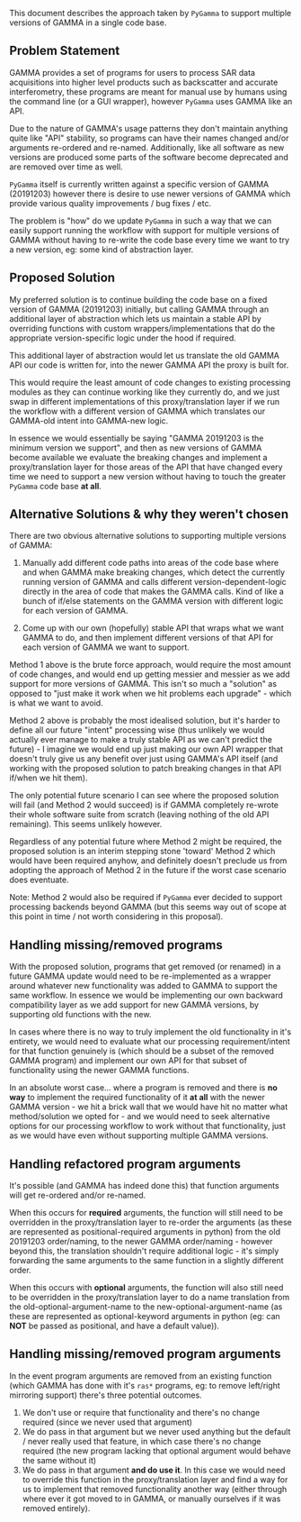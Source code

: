This document describes the approach taken by `PyGamma` to support multiple versions of GAMMA in a single code base.


## Problem Statement ##

GAMMA provides a set of programs for users to process SAR data acquisitions into higher level products such as backscatter and accurate interferometry, these programs are meant for manual use by humans using the command line (or a GUI wrapper), however `PyGamma` uses GAMMA like an API.

Due to the nature of GAMMA's usage patterns they don't maintain anything quite like "API" stability, so programs can have their names changed and/or arguments re-ordered and re-named.  Additionally, like all software as new versions are produced some parts of the software become deprecated and are removed over time as well.

`PyGamma` itself is currently written against a specific version of GAMMA (20191203) however there is desire to use newer versions of GAMMA which provide various quality improvements / bug fixes / etc.

The problem is "how" do we update `PyGamma` in such a way that we can easily support running the workflow with support for multiple versions of GAMMA without having to re-write the code base every time we want to try a new version, eg: some kind of abstraction layer.

## Proposed Solution ##

My preferred solution is to continue building the code base on a fixed version of GAMMA (20191203) initially, but calling GAMMA through an additional layer of abstraction which lets us maintain a stable API by overriding functions with custom wrappers/implementations that do the appropriate version-specific logic under the hood if required.

This additional layer of abstraction would let us translate the old GAMMA API our code is written for, into the newer GAMMA API the proxy is built for.

This would require the least amount of code changes to existing processing modules as they can continue working like they currently do, and we just swap in different implementations of this proxy/translation layer if we run the workflow with a different version of GAMMA which translates our GAMMA-old intent into GAMMA-new logic.

In essence we would essentially be saying "GAMMA 20191203 is the minimum version we support", and then as new versions of GAMMA become available we evaluate the breaking changes and implement a proxy/translation layer for those areas of the API that have changed every time we need to support a new version without having to touch the greater `PyGamma` code base **at all**.

## Alternative Solutions & why they weren't chosen ##

There are two obvious alternative solutions to supporting multiple versions of GAMMA:

1. Manually add different code paths into areas of the code base where and when GAMMA make breaking changes, which detect the currently running version of GAMMA and calls different version-dependent-logic directly in the area of code that makes the GAMMA calls.  Kind of like a bunch of if/else statements on the GAMMA version with different logic for each version of GAMMA.

2. Come up with our own (hopefully) stable API that wraps what we want GAMMA to do, and then implement different versions of that API for each version of GAMMA we want to support.


Method 1 above is the brute force approach, would require the most amount of code changes, and would end up getting messier and messier as we add support for more versions of GAMMA.  This isn't so much a "solution" as opposed to "just make it work when we hit problems each upgrade" - which is what we want to avoid.

Method 2 above is probably the most idealised solution, but it's harder to define all our future "intent" processing wise (thus unlikely we would actually ever manage to make a truly stable API as we can't predict the future) - I imagine we would end up just making our own API wrapper that doesn't truly give us any benefit over just using GAMMA's API itself (and working with the proposed solution to patch breaking changes in that API if/when we hit them).

The only potential future scenario I can see where the proposed solution will fail (and Method 2 would succeed) is if GAMMA completely re-wrote their whole software suite from scratch (leaving nothing of the old API remaining).  This seems unlikely however.

Regardless of any potential future where Method 2 might be required, the proposed solution is an interim stepping stone 'toward' Method 2 which would have been required anyhow, and definitely doesn't preclude us from adopting the approach of Method 2 in the future if the worst case scenario does eventuate.

Note: Method 2 would also be required if `PyGamma` ever decided to support processing backends beyond GAMMA (but this seems way out of scope at this point in time / not worth considering in this proposal).

## Handling missing/removed programs ##

With the proposed solution, programs that get removed (or renamed) in a future GAMMA update would need to be re-implemented as a wrapper around whatever new functionality was added to GAMMA to support the same workflow.  In essence we would be implementing our own backward compatibility layer as we add support for new GAMMA versions, by supporting old functions with the new.

In cases where there is no way to truly implement the old functionality in it's entirety, we would need to evaluate what our processing requirement/intent for that function genuinely is (which should be a subset of the removed GAMMA program) and implement our own API for that subset of functionality using the newer GAMMA functions.

In an absolute worst case... where a program is removed and there is **no way** to implement the required functionality of it **at all** with the newer GAMMA version - we hit a brick wall that we would have hit no matter what method/solution we opted for - and we would need to seek alternative options for our processing workflow to work without that functionality, just as we would have even without supporting multiple GAMMA versions.

## Handling refactored program arguments ##

It's possible (and GAMMA has indeed done this) that function arguments will get re-ordered and/or re-named.

When this occurs for **required** arguments, the function will still need to be overridden in the proxy/translation layer to re-order the arguments (as these are represented as positional-required arguments in python) from the old 20191203 order/naming, to the newer GAMMA order/naming - however beyond this, the translation shouldn't require additional logic - it's simply forwarding the same arguments to the same function in a slightly different order.

When this occurs with **optional** arguments, the function will also still need to be overridden in the proxy/translation layer to do a name translation from the old-optional-argument-name to the new-optional-argument-name (as these are represented as optional-keyword arguments in python (eg: can **NOT** be passed as positional, and have a default value)).

## Handling missing/removed program arguments ##

In the event program arguments are removed from an existing function (which GAMMA has done with it's `ras*` programs, eg: to remove left/right mirroring support) there's three potential outcomes.

1. We don't use or require that functionality and there's no change required (since we never used that argument)
2. We do pass in that argument but we never used anything but the default / never really used that feature, in which case there's no change required (the new program lacking that optional argument would behave the same without it)
3. We do pass in that argument **and do use it**.  In this case we would need to override this function in the proxy/translation layer and find a way for us to implement that removed functionality another way (either through where ever it got moved to in GAMMA, or manually ourselves if it was removed entirely).
